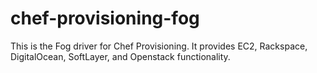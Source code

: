 # chef-provisioning-fog

This is the Fog driver for Chef Provisioning.  It provides EC2, Rackspace, DigitalOcean, SoftLayer, and Openstack functionality.
